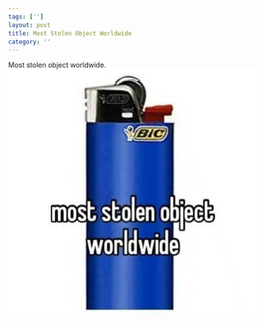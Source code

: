 ```yaml
---
tags: ['']
layout: post
title: Most Stolen Object Worldwide
category: ''
---
```

Most stolen object worldwide.
![Most stolen object worldwide.](/uploads/2013-9-10-most-stolen-object-worldwide.jpg)
